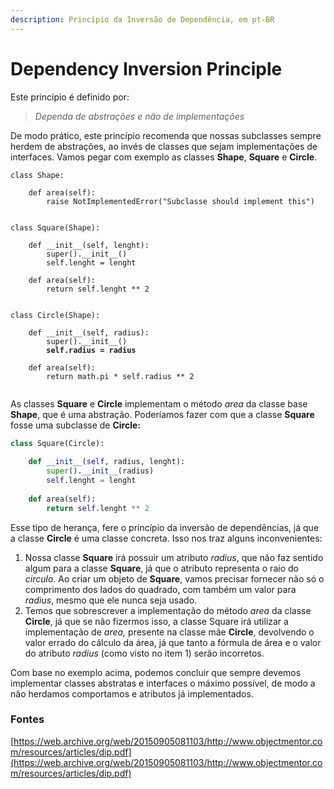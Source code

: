 ```yaml
---
description: Princípio da Inversão de Dependência, em pt-BR
---
```


# Dependency Inversion Principle

Este princípio é definido por:

> _Dependa de abstrações e não de implementações_

De modo prático, este princípio recomenda que nossas subclasses sempre herdem de abstrações, ao invés de classes que sejam implementações de interfaces. Vamos pegar com exemplo as classes **Shape**, **Square** e **Circle**.&#x20;

<pre class="language-python"><code class="lang-python">class Shape:

    def area(self):
        raise NotImplementedError("Subclasse should implement this")
        

class Square(Shape):
	
    def __init__(self, lenght):
        super().__init__()
        self.lenght = lenght
        
    def area(self):
        return self.lenght ** 2
        

class Circle(Shape):
	
    def __init__(self, radius):
        super().__init__()
<strong>        self.radius = radius
</strong>    
    def area(self):
        return math.pi * self.radius ** 2

</code></pre>

As classes **Square** e **Circle** implementam o método _area_ da classe base **Shape**, que é uma abstração. Poderíamos fazer com que a classe **Square** fosse uma subclasse de **Circle:**

```python
class Square(Circle):
	
    def __init__(self, radius, lenght):
        super().__init__(radius)
        self.lenght = lenght
        
    def area(self):
        return self.lenght ** 2
```

Esse tipo de herança, fere o princípio da inversão de dependências, já que a classe **Circle** é uma classe concreta. Isso nos traz alguns inconvenientes:

1. Nossa classe **Square** irá possuir um atributo _radius_, que não faz sentido algum para a classe **Square**, já que o atributo representa o raio do _circulo_. Ao criar um objeto de **Square**, vamos precisar fornecer não só o comprimento dos lados do quadrado, com também um valor para _radius_, mesmo que ele nunca seja usado.
2. Temos que sobrescrever a implementação do método _area_ da classe **Circle**, já que se não fizermos isso, a classe Square irá utilizar a implementação de _area,_ presente na classe mãe **Circle**, devolvendo o valor errado do cálculo da área, já que tanto a fórmula de área e o valor do atributo _radius_ (como visto no item 1) serão incorretos.

Com base no exemplo acima, podemos concluir que sempre devemos implementar classes abstratas e interfaces o máximo possível, de modo a não herdamos comportamos e atributos já implementados.

### Fontes

[https://web.archive.org/web/20150905081103/http://www.objectmentor.com/resources/articles/dip.pdf](https://web.archive.org/web/20150905081103/http://www.objectmentor.com/resources/articles/dip.pdf)
